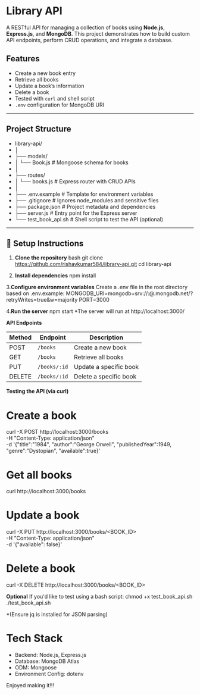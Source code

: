 # Library API

A RESTful API for managing a collection of books using **Node.js**, **Express.js**, and **MongoDB**. This project demonstrates how to build custom API endpoints, perform CRUD operations, and integrate a database.

## Features

-  Create a new book entry
-  Retrieve all books
-  Update a book’s information
-  Delete a book
-  Tested with `curl` and shell script
-  `.env` configuration for MongoDB URI

---

## Project Structure

- library-api/
- │
- ├── models/
- │ └── Book.js # Mongoose schema for books
- │
- ├── routes/
- │ └── books.js # Express router with CRUD APIs
- │
- ├── .env.example # Template for environment variables
- ├── .gitignore # Ignores node_modules and sensitive files
- ├── package.json # Project metadata and dependencies
- ├── server.js # Entry point for the Express server
- └── test_book_api.sh # Shell script to test the API (optional)


---

## 🔧 Setup Instructions

1. **Clone the repository**
   bash
   git clone https://github.com/rishavkumar584/library-api.git
   cd library-api

2. **Install dependencies**
   npm install

3.**Configure environment variables**
    Create a .env file in the root directory based on .env.example:
     MONGODB_URI=mongodb+srv://<username>:<password>@<cluster>.mongodb.net/<dbname>?retryWrites=true&w=majority
     PORT=3000

4.**Run the server**
    npm start
*The server will run at http://localhost:3000/


**API Endpoints**

| Method | Endpoint     | Description            |
| ------ | ------------ | ---------------------- |
| POST   | `/books`     | Create a new book      |
| GET    | `/books`     | Retrieve all books     |
| PUT    | `/books/:id` | Update a specific book |
| DELETE | `/books/:id` | Delete a specific book |


**Testing the API (via curl)**
# Create a book
curl -X POST http://localhost:3000/books \
-H "Content-Type: application/json" \
-d '{"title":"1984", "author":"George Orwell", "publishedYear":1949, "genre":"Dystopian", "available":true}'

# Get all books
curl http://localhost:3000/books

# Update a book
curl -X PUT http://localhost:3000/books/<BOOK_ID> \
-H "Content-Type: application/json" \
-d '{"available": false}'

# Delete a book
curl -X DELETE http://localhost:3000/books/<BOOK_ID>


**Optional**
 If you'd like to test using a bash script:
   chmod +x test_book_api.sh
  ./test_book_api.sh
  
*(Ensure jq is installed for JSON parsing)

# Tech Stack
- Backend: Node.js, Express.js
- Database: MongoDB Atlas
- ODM: Mongoose
- Environment Config: dotenv

Enjoyed making it!!!
